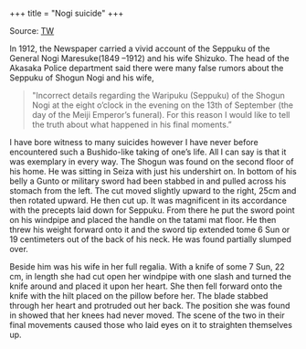 +++
title = "Nogi suicide"
+++

Source: [TW](https://threadreaderapp.com/thread/1694622732850434165.html#google_vignette)

In 1912, the Newspaper carried a vivid account of the Seppuku of the General Nogi Maresuke(1849 –1912) and his wife Shizuko.
The head of the Akasaka Police department said there were many false rumors about the Seppuku of Shogun Nogi and his wife,

> "Incorrect details regarding the Waripuku (Seppuku) of the Shogun Nogi at the eight o’clock in the evening on the 13th of September (the day of the Meiji Emperor’s funeral). For this reason I would like to tell the truth about what happened in his final moments.”

I have bore witness to many suicides however I have never before encountered such a Bushido-like taking of one’s life. All I can say is that it was exemplary in every way. The Shogun was found on the second floor of his home. He was sitting in Seiza with just his undershirt on. In bottom of his belly a Gunto or military sword had been stabbed in and pulled across his stomach from the left. The cut moved slightly upward to the right, 25cm and then rotated upward. He then cut up. It was magnificent in its accordance with the precepts laid down for Seppuku. From there he put the sword point on his windpipe and placed the handle on the tatami mat floor. He then threw his weight forward onto it and the sword tip extended tome 6 Sun or 19 centimeters out of the back of his neck. He was found partially slumped over.

Beside him was his wife in her full regalia. With a knife of some 7 Sun, 22 cm, in length she had cut open her windpipe with one slash and turned the knife around and placed it upon her heart. She then fell forward onto the knife with the hilt placed on the pillow before her. The blade stabbed through her heart and protruded out her back. The position she was found in showed that her knees had never moved. The scene of the two in their final movements caused those who laid eyes on it to straighten themselves up. 

